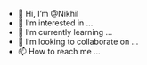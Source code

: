 - 👋 Hi, I’m @Nikhil
- 👀 I’m interested in ...
- 🌱 I’m currently learning ...
- 💞️ I’m looking to collaborate on ...
- 📫 How to reach me ...

<!---
Nikhil/ is a ✨ special ✨ repository because its `README.md` (this file) appears on your GitHub profile.
You can click the Preview link to take a look at your changes.
--->

